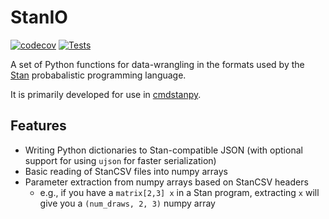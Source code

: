 # StanIO

[![codecov](https://codecov.io/gh/stan-dev/stanio/graph/badge.svg?token=P93MLO21FK)](https://codecov.io/gh/stan-dev/stanio) [![Tests](https://github.com/stan-dev/stanio/actions/workflows/test.yaml/badge.svg)](https://github.com/stan-dev/stanio/actions/workflows/test.yaml)

A set of Python functions for data-wrangling in the formats used by
the [Stan](https://mc-stan.org) probabalistic programming language.

It is primarily developed for use in [cmdstanpy](https://github.com/stan-dev/cmdstanpy).

## Features

- Writing Python dictionaries to Stan-compatible JSON (with optional support for using `ujson` for faster serialization)
- Basic reading of StanCSV files into numpy arrays
- Parameter extraction from numpy arrays based on StanCSV headers
  - e.g., if you have a `matrix[2,3] x` in a Stan program, extracting `x` will give you a `(num_draws, 2, 3)` numpy array
